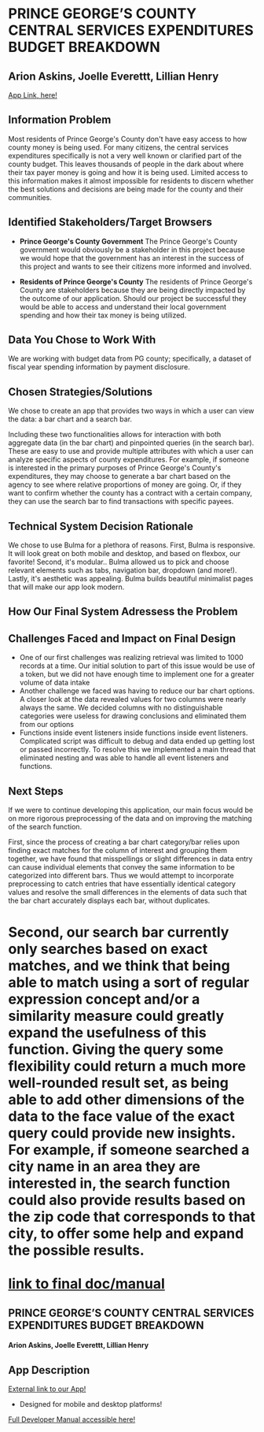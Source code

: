 # PRINCE GEORGE’S COUNTY CENTRAL SERVICES EXPENDITURES BUDGET BREAKDOWN
## Arion Askins, Joelle Everettt, Lillian Henry<br>
[App Link, here!](https://team-central-services.herokuapp.com/)

## Information Problem
Most residents of Prince George's County don't have easy access to how county money is being used. For many citizens, the central services expenditures specifically is not a very well known or clarified part of the county budget. This leaves thousands of people in the dark about where their tax payer money is going and how it is being used. Limited access to this information makes it almost impossible for residents to discern whether the best solutions and decisions are being made for the county and their communities.

## Identified Stakeholders/Target Browsers
* **Prince George's County Government**
The Prince George's County government would obviously be a stakeholder in this project because we would hope that the government has an interest in the success of this project and wants to see their citizens more informed and involved.

* **Residents of Prince George's County**
The residents of Prince George's County  are stakeholders because they are being directly impacted by the outcome of our application. Should our project be successful they would be able to access and understand their local government spending and how their tax money is being utilized. 

## Data You Chose to Work With

We are working with budget data from PG county; specifically, a dataset of fiscal year spending information by payment disclosure.

## Chosen Strategies/Solutions

We chose to create an app that provides two ways in which a user can view the data: a bar chart and a search bar.

Including these two functionalities allows for interaction with both aggregate data (in the bar chart) and pinpointed queries (in the search bar). These are easy to use and provide multiple attributes with which a user can analyze specific aspects of county expenditures. For example, if someone is interested in the primary purposes of Prince George's County's expenditures, they may choose to generate a bar chart based on the agency to see where relative proportions of money are going. Or, if they want to confirm whether the county has a contract with a certain company, they can use the search bar to find transactions with specific payees.

## Technical System Decision Rationale
We chose to use Bulma for a plethora of reasons. First, Bulma is responsive. It will look great on both mobile and desktop, and based on flexbox, our favorite! Second, it's modular.. Bulma allowed us to pick and choose relevant elements such as tabs, navigation bar, dropdown (and more!). Lastly, it's aesthetic was appealing. Bulma builds beautiful minimalist pages that will make our app look modern.

## How Our Final System Adressess the Problem

## Challenges Faced and Impact on Final Design
* One of our first challenges was realizing retrieval was limited to 1000 records at a time. Our initial solution to part of this issue would be use of a token, but we did not have enough time to implement one for a greater volume of data intake
* Another challenge we faced was having to reduce our bar chart options. A closer look at the data revealed values for two columns were nearly always the same. We decided columns with no distinguishable categories were useless for drawing conclusions and eliminated them from our options
* Functions inside event listeners inside functions inside event listeners. Complicated script was difficult to debug and data ended up getting lost or passed incorrectly. To resolve this we implemented a main thread that eliminated nesting and was able to handle all event listeners and functions.

## Next Steps

If we were to continue developing this application, our main focus would be on more rigorous preprocessing of the data and on improving the matching of the search function.

First, since the process of creating a bar chart category/bar relies upon finding exact matches for the column of interest and grouping them together, we have found that misspellings or slight differences in data entry can cause individual elements that convey the same information to be categorized into different bars. Thus we would attempt to incorporate preprocessing to catch entries that have essentially identical category values and resolve the small differences in the elements of data such that the bar chart accurately displays each bar, without duplicates.

Second, our search bar currently only searches based on exact matches, and we think that being able to match using a sort of regular expression concept and/or a similarity measure could greatly expand the usefulness of this function. Giving the query some flexibility could return a much more well-rounded result set, as being able to add other dimensions of the data to the face value of the exact query could provide new insights. For example, if someone searched a city name in an area they are interested in, the search function could also provide results based on the zip code that corresponds to that city, to offer some help and expand the possible results.<br>
<br>[link to final doc/manual](/docs/final.md)
=======
## PRINCE GEORGE’S COUNTY CENTRAL SERVICES EXPENDITURES BUDGET BREAKDOWN
#### Arion Askins, Joelle Everettt, Lillian Henry

## App Description

[External link to our App!](https://team-central-services.herokuapp.com/)

* Designed for mobile and desktop platforms!

[Full Developer Manual accessible here!](docs/final.md)

